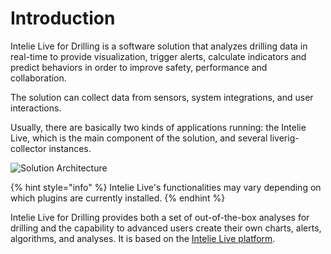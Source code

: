 # Introduction

Intelie Live for Drilling is a software solution that analyzes drilling data in real-time to provide visualization, trigger alerts, calculate indicators and predict behaviors in order to improve safety, performance and collaboration.

The solution can collect data from sensors, system integrations, and user interactions.

Usually, there are basically two kinds of applications running: the Intelie Live, which is the main component of the solution, and several liverig-collector instances.&#x20;

![Solution Architecture](<.gitbook/assets/image (32).png>)

{% hint style="info" %}
Intelie Live's functionalities may vary depending on which plugins are currently installed.
{% endhint %}

Intelie Live for Drilling provides both a set of out-of-the-box analyses for drilling and the capability to advanced users create their own charts, alerts, algorithms, and analyses. It is based on the [Intelie Live platform](https://platform.intelie.com).

